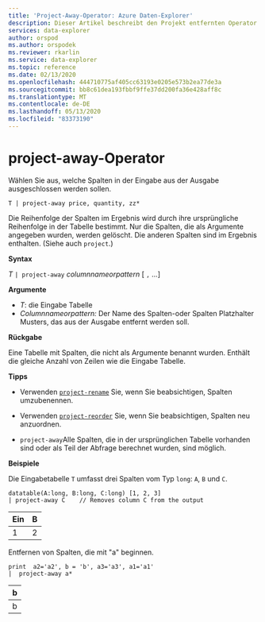 ```yaml
---
title: 'Project-Away-Operator: Azure Daten-Explorer'
description: Dieser Artikel beschreibt den Projekt entfernten Operator in Azure Daten-Explorer.
services: data-explorer
author: orspod
ms.author: orspodek
ms.reviewer: rkarlin
ms.service: data-explorer
ms.topic: reference
ms.date: 02/13/2020
ms.openlocfilehash: 444710775af405cc63193e0205e573b2ea77de3a
ms.sourcegitcommit: bb8c61dea193fbbf9ffe37dd200fa36e428aff8c
ms.translationtype: MT
ms.contentlocale: de-DE
ms.lasthandoff: 05/13/2020
ms.locfileid: "83373190"
---
```

# <a name="project-away-operator"></a>project-away-Operator

Wählen Sie aus, welche Spalten in der Eingabe aus der Ausgabe ausgeschlossen werden sollen.

```kusto
T | project-away price, quantity, zz*
```

Die Reihenfolge der Spalten im Ergebnis wird durch ihre ursprüngliche Reihenfolge in der Tabelle bestimmt. Nur die Spalten, die als Argumente angegeben wurden, werden gelöscht. Die anderen Spalten sind im Ergebnis enthalten.  (Siehe auch `project`.)

**Syntax**

*T* `| project-away` *columnnameorpattern* [ `,` ...]

**Argumente**

* *T*: die Eingabe Tabelle
* *Columnnameorpattern:* Der Name des Spalten-oder Spalten Platzhalter Musters, das aus der Ausgabe entfernt werden soll.

**Rückgabe**

Eine Tabelle mit Spalten, die nicht als Argumente benannt wurden. Enthält die gleiche Anzahl von Zeilen wie die Eingabe Tabelle.

**Tipps**

* Verwenden [`project-rename`](projectrenameoperator.md) Sie, wenn Sie beabsichtigen, Spalten umzubenennen.
* Verwenden [`project-reorder`](projectreorderoperator.md) Sie, wenn Sie beabsichtigen, Spalten neu anzuordnen.

* `project-away`Alle Spalten, die in der ursprünglichen Tabelle vorhanden sind oder als Teil der Abfrage berechnet wurden, sind möglich.


**Beispiele**

Die Eingabetabelle `T` umfasst drei Spalten vom Typ `long`: `A`, `B` und `C`.

<!-- csl: https://help.kusto.windows.net/Samples -->
```kusto
datatable(A:long, B:long, C:long) [1, 2, 3]
| project-away C    // Removes column C from the output
```

|Ein|B|
|---|---|
|1|2|

Entfernen von Spalten, die mit "a" beginnen.

<!-- csl: https://help.kusto.windows.net/Samples -->
```kusto
print  a2='a2', b = 'b', a3='a3', a1='a1'
|  project-away a* 
```

|b|
|---|
|b|

